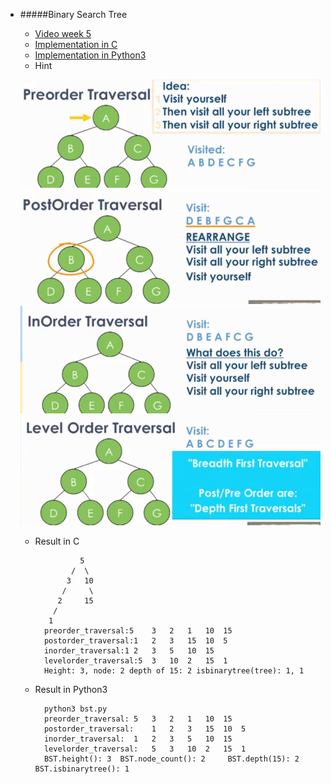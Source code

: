 * #####Binary Search Tree
	* [Video week 5](https://www.coursera.org/learn/data-structures-optimizing-performance/home/week/5)
	* [Implementation in C](https://github.com/zpoint/Algorithms/tree/master/Tree/BST/bst.c)
	* [Implementation in Python3](https://github.com/zpoint/Algorithms/tree/master/Tree/BST/bst.py)
	* Hint

	![image](https://github.com/zpoint/Algorithms/blob/master/screenshots/preorder.png)
    ![image](https://github.com/zpoint/Algorithms/blob/master/screenshots/postorder.png)
    ![image](https://github.com/zpoint/Algorithms/blob/master/screenshots/inorder.png)
    ![image](https://github.com/zpoint/Algorithms/blob/master/screenshots/levelorder.png)

	* Result in C

                    5
		     	  /  \
		         3   10
	            /     \
	           2     15
	          /
             1
			preorder_traversal:5	3	2	1	10	15	
			postorder_traversal:1	2	3	15	10	5	
			inorder_traversal:1	2	3	5	10	15	
			levelorder_traversal:5	3	10	2	15	1	
			Height: 3, node: 2 depth of 15: 2 isbinarytree(tree): 1, 1





	* Result in Python3

			python3 bst.py
			preorder_traversal:	5	3	2	1	10	15	
			postorder_traversal:	1	2	3	15	10	5	
			inorder_traversal:	1	2	3	5	10	15	
			levelorder_traversal:	5	3	10	2	15	1	
			BST.height(): 3	 BST.node_count(): 2	 BST.depth(15): 2 BST.isbinarytree(): 1


